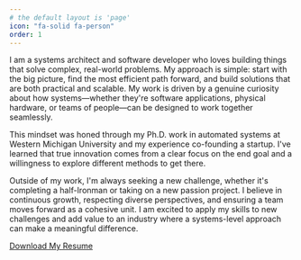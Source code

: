 ```yaml
---
# the default layout is 'page'
icon: "fa-solid fa-person"
order: 1
---
```


I am a systems architect and software developer who loves building things that solve complex, real-world problems. My approach is simple: start with the big picture, find the most efficient path forward, and build solutions that are both practical and scalable. My work is driven by a genuine curiosity about how systems—whether they're software applications, physical hardware, or teams of people—can be designed to work together seamlessly.

This mindset was honed through my Ph.D. work in automated systems at Western Michigan University and my experience co-founding a startup. I've learned that true innovation comes from a clear focus on the end goal and a willingness to explore different methods to get there.

Outside of my work, I'm always seeking a new challenge, whether it's completing a half-Ironman or taking on a new passion project. I believe in continuous growth, respecting diverse perspectives, and ensuring a team moves forward as a cohesive unit. I am excited to apply my skills to new challenges and add value to an industry where a systems-level approach can make a meaningful difference.

<a href="/assets/documents/Goberville-resumev9.pdf" target="_blank" class="btn btn-primary">Download My Resume</a>